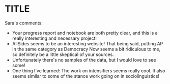 # TITLE

Sara's comments:
- Your progress report and notebook are both pretty clear, and this is a really interesting and necessary project!
- AllSides seems to be an interesting website! That being said, putting AP in the same category as Democracy Now seems a bit ridiculous to me, so definitely be a little skeptical of your sources.
- Unfortunately there's no samples of the data, but I would love to see some!
- One thing I've learned: The work on intensifiers seems really cool. It also seems similar to some of the stance work going on in sociolinguistics!
